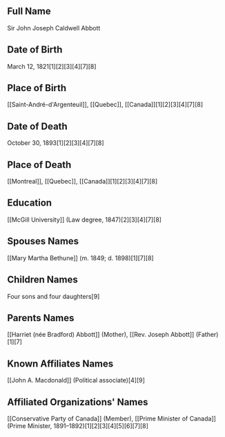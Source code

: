 ## Full Name
Sir John Joseph Caldwell Abbott

## Date of Birth
March 12, 1821[1][2][3][4][7][8]

## Place of Birth
[[Saint-André-d'Argenteuil]], [[Quebec]], [[Canada]][1][2][3][4][7][8]

## Date of Death
October 30, 1893[1][2][3][4][7][8]

## Place of Death
[[Montreal]], [[Quebec]], [[Canada]][1][2][3][4][7][8]

## Education
[[McGill University]] (Law degree, 1847)[2][3][4][7][8]

## Spouses Names
[[Mary Martha Bethune]] (m. 1849; d. 1898)[1][7][8]

## Children Names
Four sons and four daughters[9]

## Parents Names
[[Harriet (née Bradford) Abbott]] (Mother),
[[Rev. Joseph Abbott]] (Father)[1][7]

## Known Affiliates Names
[[John A. Macdonald]] (Political associate)[4][9]

## Affiliated Organizations' Names
[[Conservative Party of Canada]] (Member),
[[Prime Minister of Canada]] (Prime Minister, 1891–1892)[1][2][3][4][5][6][7][8]

